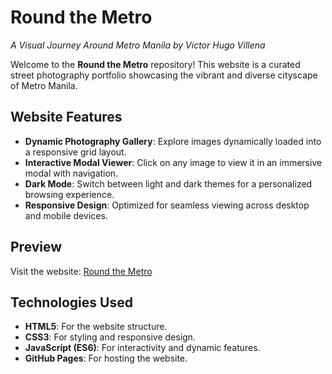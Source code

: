# **Round the Metro**  
_A Visual Journey Around Metro Manila by Victor Hugo Villena_  

Welcome to the **Round the Metro** repository! This website is a curated street photography portfolio showcasing the vibrant and diverse cityscape of Metro Manila.  

## **Website Features**  
- **Dynamic Photography Gallery**: Explore images dynamically loaded into a responsive grid layout.  
- **Interactive Modal Viewer**: Click on any image to view it in an immersive modal with navigation.  
- **Dark Mode**: Switch between light and dark themes for a personalized browsing experience.  
- **Responsive Design**: Optimized for seamless viewing across desktop and mobile devices.  

## **Preview**  
Visit the website: [Round the Metro](https://vjvillena.github.io/roundthemetro/)  

## **Technologies Used**  
- **HTML5**: For the website structure.  
- **CSS3**: For styling and responsive design.  
- **JavaScript (ES6)**: For interactivity and dynamic features.  
- **GitHub Pages**: For hosting the website.  
